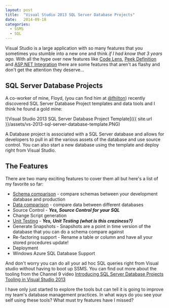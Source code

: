 ```yaml
---
layout: post
title:  "Visual Studio 2013 SQL Server Database Projects"
date:   2014-09-18
categories:
  - SSMS
  - SQL
---
```


Visual Studio is a large application with so many features that you sometimes you stumble into a new one and think *if I had know that 3 years ago.*  With all the hype over new features like [Code Lens](http://msdn.microsoft.com/en-us/library/dn269218.aspx), [Peek Definition](http://msdn.microsoft.com/en-us/library/dn160178.aspx) and [ASP.NET Integration](http://blogs.msdn.com/b/webdev/archive/2013/10/16/asp-net-features-in-new-project-templates-in-visual-studio-2013.aspx) there are some features that aren't as flashy and don't get the attention they deserve...

## SQL Server Database Projects
A co-worker of mine, Floyd, (you can find him at [@fhilton](https://twitter.com/fhilton))  recently discovered SQL Server Database Project templates and data tools and I think he found a gold mine:

![Visual Studio 2013 SQL Server Database Project Template]({{ site.url }}/assets/vs-2013-sql-server-database-template.PNG)

A Database project is associated with a SQL Server database and allows for developers to pull in all the various assets of the database and use source control. You can also start a new database using the template and deploy right from Visual Studio.

## The Features
There are two many exciting features to cover them all but here's a list of my favorite so far:

- [Schema comparison](http://channel9.msdn.com/Events/Visual-Studio/Launch-2013/VS108) - compare schemas between your development database and production
- [Data comparison](http://channel9.msdn.com/Events/Visual-Studio/Launch-2013/VS108) - compare data between different databases
- Source Control - ***Yes, Source Control for your SQL***
- Change Script generation
- [Unit Testing](http://channel9.msdn.com/Events/Visual-Studio/Launch-2013/QE107) - ***Yes, Unit Testing (what is this craziness?)***
- Generate Snapshots - Snapshots are a point in time version of the database that you can do a schema compare against
- Re-factoring support - Rename a table or column and have all your stored procedures update!
- Deployment
- Windows Azure SQL Database Support

And don't worry you can do all your ad hoc SQL queries right from Visual studio without having to boot up SSMS.  You can find out more about the tooling from the Channel 9 video  [Introducing SQL Server Database Projects Tooling in Visual Studio 2013](http://channel9.msdn.com/Events/Visual-Studio/Launch-2013/VS111)

I have only just started to explore the tools but can tell it is going to improve my team's database management practices.  In what ways do you see your self using these tools?  What must try features have I missed?
